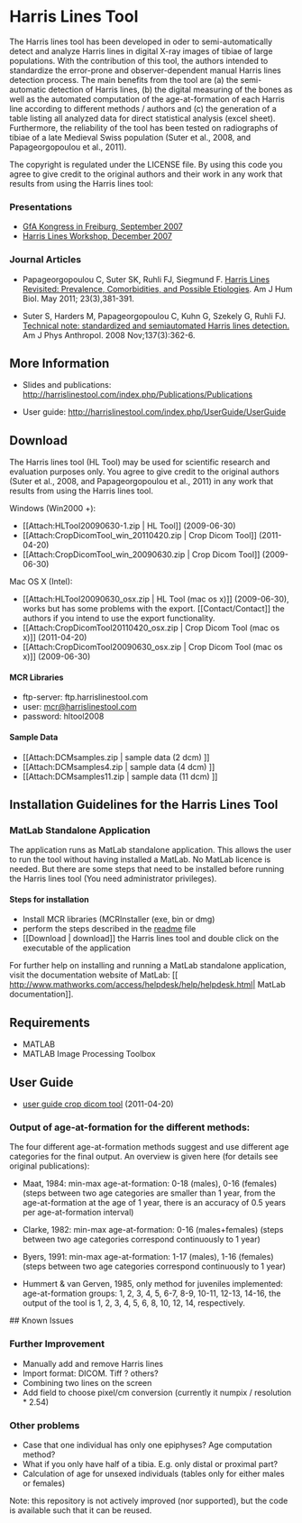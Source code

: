 Harris Lines Tool
======

The Harris lines tool has been developed in oder to semi-automatically detect and analyze Harris lines in digital X-ray images of tibiae of large populations. With the contribution of this tool, the authors intended to standardize the error-prone and observer-dependent manual Harris lines detection process. The main benefits from the tool are (a) the semi-automatic detection of Harris lines, (b) the digital measuring of the bones as well as the automated computation of the age-at-formation of each Harris line according to different methods / authors and (c) the generation of a table listing all analyzed data for direct statistical analysis (excel sheet). Furthermore, the reliability of the tool has been tested on radiographs of tibiae of a late Medieval Swiss population (Suter et al., 2008, and Papageorgopoulou et al., 2011).

The copyright is regulated under the LICENSE file. By using this code you agree to give credit to the original authors and their work in any work that results from using the Harris lines tool:

### Presentations

* [GfA Kongress in Freiburg, September 2007](hl_freiburg.pdf)
* [Harris Lines Workshop, December 2007](hl_workshop2.pdf)


### Journal Articles

* Papageorgopoulou C, Suter SK, Ruhli FJ, Siegmund F. [Harris Lines Revisited: Prevalence, Comorbidities, and Possible Etiologies](http://onlinelibrary.wiley.com/doi/10.1002/ajhb.21155/full). Am  J Hum Biol. May 2011; 23(3),381-391.

* Suter S, Harders M, Papageorgopoulou C, Kuhn G, Szekely G, Ruhli FJ. [Technical note: standardized and semiautomated Harris lines detection.](http://onlinelibrary.wiley.com/doi/10.1002/ajpa.20901/abstract ) Am J Phys Anthropol. 2008 Nov;137(3):362-6.


## More Information

* Slides and publications: http://harrislinestool.com/index.php/Publications/Publications

* User guide: http://harrislinestool.com/index.php/UserGuide/UserGuide

## Download
The Harris lines tool (HL Tool) may be used for scientific research and evaluation purposes only. You agree to give credit to the original authors (Suter et al., 2008, and Papageorgopoulou et al., 2011) in any work that results from using the Harris lines tool.

Windows (Win2000 +):
* [[Attach:HLTool20090630-1.zip | HL Tool]] (2009-06-30)
* [[Attach:CropDicomTool_win_20110420.zip | Crop Dicom Tool]] (2011-04-20)
* [[Attach:CropDicomTool_win_20090630.zip | Crop Dicom Tool]] (2009-06-30)


Mac OS X (Intel):
* [[Attach:HLTool20090630_osx.zip | HL Tool (mac os x)]] (2009-06-30), works but has some problems with the export. [[Contact/Contact]] the authors if you intend to use the export functionality.
* [[Attach:CropDicomTool20110420_osx.zip | Crop Dicom Tool (mac os x)]] (2011-04-20)
* [[Attach:CropDicomTool20090630_osx.zip | Crop Dicom Tool (mac os x)]] (2009-06-30)



#### MCR Libraries

* ftp-server: ftp.harrislinestool.com
* user: mcr@harrislinestool.com
* password: hltool2008


#### Sample Data
* [[Attach:DCMsamples.zip | sample data (2 dcm) ]]
* [[Attach:DCMsamples4.zip | sample data (4 dcm) ]]
* [[Attach:DCMsamples11.zip | sample data (11 dcm) ]]




## Installation Guidelines for the Harris Lines Tool 


### MatLab Standalone Application

The application runs as MatLab standalone application. This allows the user to run the tool without having installed a MatLab. No MatLab licence is needed. But there are some steps that need to be installed before running the Harris lines tool (You need administrator privileges). 

#### Steps for installation
- Install MCR libraries (MCRInstaller (exe, bin or dmg)
- perform the steps described in the [readme](install_readme.txt) file
- [[Download | download]] the Harris lines tool and double click on the executable of the application

For further help on installing and running a MatLab standalone application, visit the documentation website of MatLab: [[ http://www.mathworks.com/access/helpdesk/help/helpdesk.html| MatLab documentation]].


## Requirements

* MATLAB
* MATLAB Image Processing Toolbox

## User Guide
* [user guide crop dicom tool](Harris%20Lines%20Tool%20_%20UserGuide%20_%20CropDicom.pdf) (2011-04-20)

### Output of age-at-formation for the different methods:
The four different age-at-formation methods suggest and use different age categories for the final output. An overview is given here (for details see original publications):

* Maat, 1984: min-max age-at-formation: 0-18 (males), 0-16 (females) (steps between two age categories are smaller than 1 year, from the age-at-formation at the age of 1 year, there is an accuracy of 0.5 years per age-at-formation interval)

* Clarke, 1982: min-max age-at-formation: 0-16 (males+females) (steps between two age categories correspond continuously to 1 year)

* Byers, 1991: min-max age-at-formation: 1-17 (males), 1-16 (females) (steps between two age categories correspond continuously to 1 year)

* Hummert & van Gerven, 1985, only method for juveniles implemented: age-at-formation groups: 1, 2, 3, 4, 5, 6-7, 8-9, 10-11, 12-13, 14-16, the output of the tool is 1, 2, 3, 4, 5, 6, 8, 10, 12, 14, respectively.




## Known Issues

### Further Improvement

* Manually add and remove Harris lines
* Import format: DICOM. Tiff ? others?
* Combining two lines on the screen
* Add field to choose pixel/cm conversion (currently it numpix / resolution * 2.54)


### Other problems
* Case that one individual has only one epiphyses? Age computation method?
* What if you only have half of a tibia. E.g. only distal or proximal part?
* Calculation of age for unsexed individuals (tables only for either males or females)

Note: this repository is not actively improved (nor supported), but the code is available such that it can be reused.


